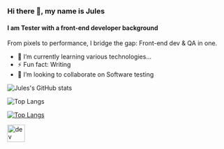 ### Hi there 👋, my name is Jules

#### I am Tester with a front-end developer background

From pixels to performance, I bridge the gap: Front-end dev & QA in one.

- 🌱 I’m currently learning various technologies...
- ⚡ Fun fact: Writing
- 👯 I’m looking to collaborate on Software testing 

![Jules's GitHub stats](https://github-readme-stats.vercel.app/api?username=Devfront-end&theme=dark&show_icons=true)


![Top Langs](https://github-readme-stats.vercel.app/api/top-langs/?username=Devfront-end&size_weight=0.5&count_weight=0.5)

[![Top Langs](https://github-readme-stats.vercel.app/api/top-langs/?username=Devfront-end&layout=pie)](https://github.com/Devfront-end/github-readme-stats)
  
[<img src='https://cdn.jsdelivr.net/npm/simple-icons@3.0.1/icons/hashnode.svg' alt='dev' height='40'>](https://jules.hashnode.dev/)

<!--
**Devfront-end/Devfront-end** is a ✨ _special_ ✨ repository because its `README.md` (this file) appears on your GitHub profile.


-->


